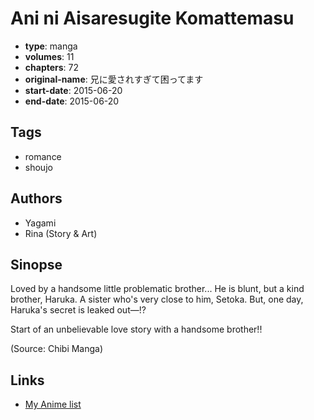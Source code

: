 # Ani ni Aisaresugite Komattemasu

-   **type**: manga
-   **volumes**: 11
-   **chapters**: 72
-   **original-name**: 兄に愛されすぎて困ってます
-   **start-date**: 2015-06-20
-   **end-date**: 2015-06-20

## Tags

-   romance
-   shoujo

## Authors

-   Yagami
-   Rina (Story & Art)

## Sinopse

Loved by a handsome little problematic brother... He is blunt, but a kind brother, Haruka. A sister who's very close to him, Setoka. But, one day, Haruka's secret is leaked out—!?

Start of an unbelievable love story with a handsome brother!!

(Source: Chibi Manga)

## Links

-   [My Anime list](https://myanimelist.net/manga/91072/Ani_ni_Aisaresugite_Komattemasu)
